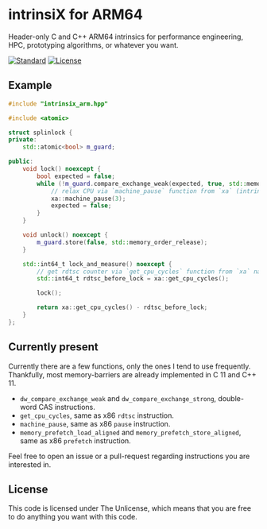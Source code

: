 # intrinsiX for ARM64

Header-only C and C++ ARM64 intrinsics for performance engineering, HPC, prototyping algorithms, or whatever you want.

[![Standard](https://img.shields.io/badge/c%2B%2B-11/14/17/20/23-blue.svg)](https://en.wikipedia.org/wiki/C%2B%2B#Standardization)
[![License](https://img.shields.io/badge/license-Unlicense-blue.svg)](https://opensource.org/licenses/Unlicense)

## Example

```c++
#include "intrinsix_arm.hpp"

#include <atomic>

struct splinlock {
private:
    std::atomic<bool> m_guard;

public:
    void lock() noexcept {
        bool expected = false;
        while (!m_guard.compare_exchange_weak(expected, true, std::memory_order_acq_rel)) {
            // relax CPU via `machine_pause` function from `xa` (intrinsiX Arm) namespace
            xa::machine_pause(3);
            expected = false;
        }
    }

    void unlock() noexcept {
        m_guard.store(false, std::memory_order_release);
    }

    std::int64_t lock_and_measure() noexcept {
        // get rdtsc counter via `get_cpu_cycles` function from `xa` namespace
        std::int64_t rdtsc_before_lock = xa::get_cpu_cycles();

        lock();

        return xa::get_cpu_cycles() - rdtsc_before_lock;
    }
};
```

## Currently present

Currently there are a few functions, only the ones I tend to use frequently. Thankfully, most memory-barriers are already implemented in C 11 and C++ 11.

* `dw_compare_exchange_weak` and `dw_compare_exchange_strong`, double-word CAS instructions. 
* `get_cpu_cycles`, same as x86 `rdtsc` instruction.
* `machine_pause`, same as x86 `pause` instruction.
* `memory_prefetch_load_aligned` and `memory_prefetch_store_aligned`, same as x86 `prefetch` instruction.

Feel free to open an issue or a pull-request regarding instructions you are interested in.

## License
This code is licensed under The Unlicense, which means that you are free to do anything you want with this code.
